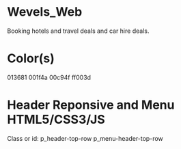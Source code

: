 # Wevels_Web
Booking hotels and travel deals and car hire deals.
# Color(s)
013681  001f4a  00c94f ff003d

# Header Reponsive and Menu HTML5/CSS3/JS
Class or id: p_header-top-row
             p_menu-header-top-row
